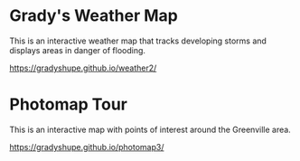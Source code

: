# Grady's Weather Map
This is an interactive weather map that tracks developing storms and displays areas in danger of flooding.

<https://gradyshupe.github.io/weather2/>




# Photomap Tour

This is an interactive map with points of interest around the Greenville area.

https://gradyshupe.github.io/photomap3/
